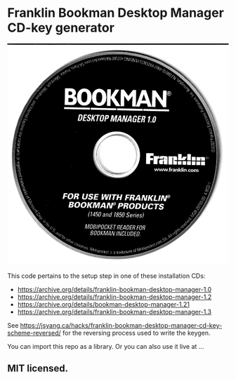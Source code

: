 # Franklin Bookman Desktop Manager CD-key generator

![](BCD-1.v1.0.png)

This code pertains to the setup step in one of these installation CDs:
- https://archive.org/details/franklin-bookman-desktop-manager-1.0
- https://archive.org/details/franklin-bookman-desktop-manager-1.2
- https://archive.org/details/bookman-desktop-manager-1.21
- https://archive.org/details/franklin-bookman-desktop-manager-1.3

See https://jsyang.ca/hacks/franklin-bookman-desktop-manager-cd-key-scheme-reversed/ for the reversing process used to write the keygen.

You can import this repo as a library. Or you can also use it live at ...

## MIT licensed.

